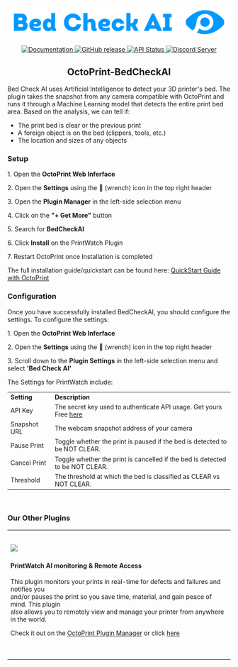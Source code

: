 <p align="center">
    <br>
    <img src="/extras/images/bed-check-ai.png" width="600"/>
    <br>
<p>
<p align="center">
    <a href="https://printpal.io/">
        <img alt="Documentation" src="https://img.shields.io/badge/website-online-brightgreen">
    </a>
    <a href="https://github.com/printpal-io/OctoPrint-PrintWatch/releases">
        <img alt="GitHub release" src="https://img.shields.io/badge/release-1.0.0-blue">
    </a>
    <a href="https://printpal.pythonanywhere.com/api/status">
        <img alt="API Status" src="https://img.shields.io/badge/API-online-brightgreen">
    </a>
    <a href="https://discord.gg/DRM7w88AbS">
        <img alt="Discord Server" src="https://img.shields.io/badge/discord-online-blueviolet?logo=discord">
    </a>
</p>
<h2 align="center">
  OctoPrint-BedCheckAI
</h2>
<p>
  Bed Check AI uses Artificial Intelligence to detect your 3D printer's bed. The plugin takes the snapshot from any camera compatible with OctoPrint and runs it through a Machine Learning model that detects the entire print bed area. Based on the analysis, we can tell if:
</p>
<ul>
  <li>The print bed is clear or the previous print</li>
  <li>A foreign object is on the bed (clippers, tools, etc.)</li>
  <li>The location and sizes of any objects</li>
</ul>
<h3>
  Setup
</h3>
<p>
    1. Open the <b>OctoPrint Web Inferface</b>
</p>
<p>
    2. Open the <b>Settings</b> using the 🔧 (wrench) icon in the top right header
</p>
<p>
    3. Open the <b>Plugin Manager</b> in the left-side selection menu
</p>
<p>
    4. Click on the <b>"+ Get More"</b> button
</p>
<p>
    5. Search for <b>BedCheckAI</b>
</p>
<p>
    6. Click <b>Install</b> on the PrintWatch Plugin
</p>
<p>
  7. Restart OctoPrint once Installation is completed
</p>
<p>
  The full installation guide/quickstart can be found here: <a href="https://github.com/printpal-io/OctoPrint-BedCheckAI/wiki/Installation">QuickStart Guide with OctoPrint</a>
</p>
<h3>
  Configuration
</h3>
<p>
  Once you have successfully installed BedCheckAI, you should configure the settings. To configure the settings:
</p>
<p>
    1. Open the <b>OctoPrint Web Inferface</b>
</p>
<p>
    2. Open the <b>Settings</b> using the 🔧 (wrench) icon in the top right header
</p>
<p>
    3. Scroll down to the <b>Plugin Settings</b> in the left-side selection menu and select <b>'Bed Check AI'</b>
</p>
<p>
    The Settings for PrintWatch include:
</p>
<table>
  <tr>
    <td>
      <b>Setting</b>
    </td>
    <td>
      <b>Description</b>
    </td>
  </tr>
  <tr>
    <td>
      API Key
    </td>
    <td>
      The secret key used to authenticate API usage. Get yours Free <a href="https://printpal.io/pricing/">here</a>
    </td>
  </tr>
  <tr>
    <td>
      Snapshot URL
    </td>
    <td>
      The webcam snapshot address of your camera
    </td>
  </tr>
  <tr>
    <td>
      Pause Print
    </td>
    <td>
      Toggle whether the print is paused if the bed is detected to be NOT CLEAR.
    </td>
  </tr>
  <tr>
    <td>
      Cancel Print
    </td>
    <td>
      Toggle whether the print is cancelled if the bed is detected to be NOT CLEAR.
    </td>
  </tr>
  <tr>
    <td>
      Threshold
    </td>
    <td>
      The threshold at which the bed is classified as CLEAR vs NOT CLEAR.
    </td>
  </tr>
</table>
<br>

<h3>Our Other Plugins</h3>
<table>
  <tr>
    <td>
      <p align="left">
    <br>
    <a href="https://github.com/printpal-io/OctoPrint-PrintWatch">
      <img src="https://printpal.io/wp-content/uploads/2022/01/printwatch_logo_gh.png" width="400"/>
    </a>
    <br>
    <p>
    <h4>PrintWatch AI monitoring & Remote Access</h4>
    <p>
      This plugin monitors your prints in real-time for defects and failures and notifies you<br> 
      and/or pauses the print so you save time, material, and gain peace of mind. This plugin<br> 
      also allows you to remotely view and manage your printer from anywhere in the world.
    </p>
      <p>
        Check it out on the <a href="https://plugins.octoprint.org/plugins/printwatch/">OctoPrint Plugin Manager</a> or click <a href="https://github.com/printpal-io/OctoPrint-PrintWatch">here</a>
      </p>
      <br>
      <br>
    </td>
  </tr>
</table>
